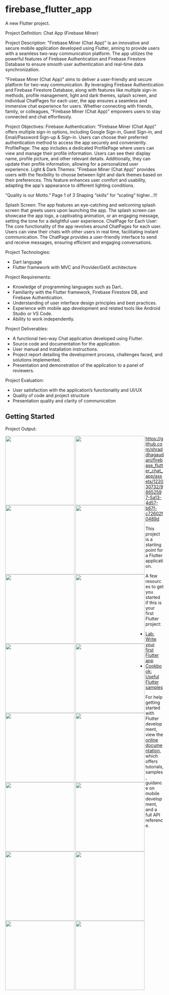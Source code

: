 # firebase_flutter_app

A new Flutter project.

Project Definition: Chat App (Firebase Miner)

Project Description:
"Firebase Miner (Chat App)" is an innovative and secure mobile application developed using
Flutter, aiming to provide users with a seamless two-way communication platform. The app
utilizes the powerful features of Firebase Authentication and Firebase Firestore Database to
ensure smooth user authentication and real-time data synchronization.

"Firebase Miner (Chat App)" aims to deliver a user-friendly and secure platform for two-way
communication. By leveraging Firebase Authentication and Firebase Firestore Database, along
with features like multiple sign-in methods, profile management, light and dark themes, splash
screen, and individual ChatPages for each user, the app ensures a seamless and immersive chat
experience for users. Whether connecting with friends, family, or colleagues, "Firebase Miner
(Chat App)" empowers users to stay connected and chat effortlessly.

Project Objectives:
Firebase Authentication: "Firebase Miner (Chat App)" offers multiple sign-in options,
including Google Sign-in, Guest Sign-in, and Email/Password Sign-up & Sign-in. Users can
choose their preferred authentication method to access the app securely and conveniently.
ProfilePage: The app includes a dedicated ProfilePage where users can view and manage their
profile information. Users can see their display name, profile picture, and other relevant details.
Additionally, they can update their profile information, allowing for a personalized user
experience.
Light & Dark Themes: "Firebase Miner (Chat App)" provides users with the flexibility to
choose between light and dark themes based on their preferences. This feature enhances user
comfort and usability, adapting the app's appearance to different lighting conditions.

“Quality is our Motto.” Page 1 of 3 Shaping “skills” for “scaling” higher...!!!

Splash Screen: The app features an eye-catching and welcoming splash screen that greets users
upon launching the app. The splash screen can showcase the app logo, a captivating animation,
or an engaging message, setting the tone for a delightful user experience.
ChatPage for Each User: The core functionality of the app revolves around ChatPages for each
user. Users can view their chats with other users in real time, facilitating instant communication.
The ChatPage provides a user-friendly interface to send and receive messages, ensuring efficient
and engaging conversations.

Project Technologies:
- Dart language
- Flutter framework with MVC and Provider/GetX architecture

Project Requirements:
- Knowledge of programming languages such as Dart..
- Familiarity with the Flutter framework, Firebase Firestore DB, and Firebase Authentication.
- Understanding of user interface design principles and best practices.
- Experience with mobile app development and related tools like Android Studio or VS Code.
- Ability to work independently.

Project Deliverables:
- A functional two-way Chat application developed using Flutter.
- Source code and documentation for the application.
- User manual and installation instructions.
- Project report detailing the development process, challenges faced, and solutions implemented.
- Presentation and demonstration of the application to a panel of reviewers.

Project Evaluation:
- User satisfaction with the application’s functionality and UI/UX
- Quality of code and project structure
- Presentation quality and clarity of communication

## Getting Started

Project Output:

  <img align= "left" src="https://github.com/shraddhagaudani/firebase_flutter_chat_app/assets/122030732/1a3f14b3-7a99-4732-8a18-97225046ecac" width="220px">
  <img align= "left" src="https://github.com/shraddhagaudani/firebase_flutter_chat_app/assets/122030732/89167a66-11fa-4781-8b00-c9385ded6823" width="220px">
  <img align= "left" src="https://github.com/shraddhagaudani/firebase_flutter_chat_app/assets/122030732/6e497f08-7969-43b2-937c-5d579b7188d1" width="220px">

  <img align= "left" src="https://github.com/shraddhagaudani/firebase_flutter_chat_app/assets/122030732/318f9c1b-6d62-479e-9475-2559d27c3ebb" width="220px">
  <img align= "left" src="https://github.com/shraddhagaudani/firebase_flutter_chat_app/assets/122030732/807d3c7d-12e5-4b33-8e1f-fa1979dbf088" width="220px">
  <img align= "left" src="https://github.com/shraddhagaudani/firebase_flutter_chat_app/assets/122030732/04e30dc2-fdc2-4e39-8012-37e7d9a5f5eb" width="220px">

  <img align= "left" src="https://github.com/shraddhagaudani/firebase_flutter_chat_app/assets/122030732/c42d9163-c8a8-44e0-a4ac-89c7320c6092" width="220px">
  <img align= "left" src="https://github.com/shraddhagaudani/firebase_flutter_chat_app/assets/122030732/497c1e2f-bb6c-4bd3-ab22-e43399d21b32" width="220px">
  <img align= "left" src="https://github.com/shraddhagaudani/firebase_flutter_chat_app/assets/122030732/fad5b1ec-559d-41e7-8a97-e5384af8adcd" width="220px">

  <img align= "left" src="https://github.com/shraddhagaudani/firebase_flutter_chat_app/assets/122030732/8c8f85a4-efc7-477a-8328-346db6db9344" width="220px">
  <img align= "left" src="https://github.com/shraddhagaudani/firebase_flutter_chat_app/assets/122030732/b2f8cccd-4561-408c-bce1-e3511eca566b" width="220px">
  <img align= "left" src="https://github.com/shraddhagaudani/firebase_flutter_chat_app/assets/122030732/695e445b-83cf-4788-ae15-1a46d247e132" width="220px">

  <img align= "left" src="https://github.com/shraddhagaudani/firebase_flutter_chat_app/assets/122030732/2b9c2add-1bd1-4c35-a23f-964a46b78818" width="220px">
  <img align= "left" src="https://github.com/shraddhagaudani/firebase_flutter_chat_app/assets/122030732/f693f013-5cea-4d1f-9110-50f1c5e21e18" width="220px">
  <img align= "left" src="https://github.com/shraddhagaudani/firebase_flutter_chat_app/assets/122030732/15b7ad6b-2ba5-4ae2-83fb-1b5473dada06" width="220px">

  <img align= "left" src="https://github.com/shraddhagaudani/firebase_flutter_chat_app/assets/122030732/d66a7123-d17b-43f6-b9d2-f2ce50eb842e" width="220px">







https://github.com/shraddhagaudani/firebase_flutter_chat_app/assets/122030732/98652597-5a13-4d57-b67f-c72602f0489d


  


  


This project is a starting point for a Flutter application.


A few resources to get you started if this is your first Flutter project:

- [Lab: Write your first Flutter app](https://docs.flutter.dev/get-started/codelab)
- [Cookbook: Useful Flutter samples](https://docs.flutter.dev/cookbook)

For help getting started with Flutter development, view the
[online documentation](https://docs.flutter.dev/), which offers tutorials,
samples, guidance on mobile development, and a full API reference.
